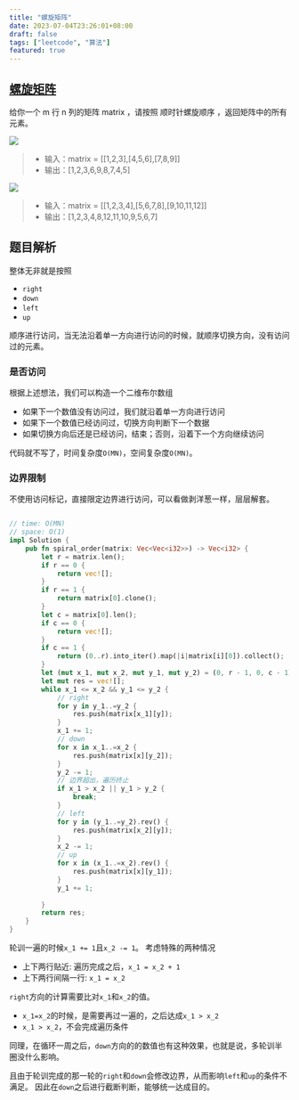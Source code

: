 ```yaml
---
title: "螺旋矩阵"
date: 2023-07-04T23:26:01+08:00
draft: false
tags: ["leetcode", "算法"]
featured: true
---
```


## [螺旋矩阵](https://leetcode.cn/problems/spiral-matrix/)

给你一个 m 行 n 列的矩阵 matrix ，请按照 顺时针螺旋顺序 ，返回矩阵中的所有元素。

![](https://assets.leetcode.com/uploads/2020/11/13/spiral1.jpg)
>- 输入：matrix = [[1,2,3],[4,5,6],[7,8,9]]
>- 输出：[1,2,3,6,9,8,7,4,5]


![](https://assets.leetcode.com/uploads/2020/11/13/spiral.jpg)
>- 输入：matrix = [[1,2,3,4],[5,6,7,8],[9,10,11,12]]
>- 输出：[1,2,3,4,8,12,11,10,9,5,6,7]


## 题目解析

整体无非就是按照
- `right`
- `down`
- `left`
- `up`

顺序进行访问，当无法沿着单一方向进行访问的时候，就顺序切换方向，没有访问过的元素。

### 是否访问



根据上述想法，我们可以构造一个二维布尔数组
- 如果下一个数值没有访问过，我们就沿着单一方向进行访问
- 如果下一个数值已经访问过，切换方向判断下一个数据
- 如果切换方向后还是已经访问，结束；否则，沿着下一个方向继续访问


代码就不写了，时间复杂度`O(MN)`，空间复杂度`O(MN)`。

### 边界限制

不使用访问标记，直接限定边界进行访问，可以看做剥洋葱一样，层层解套。

```rust

// time: O(MN)
// space: O(1)
impl Solution {
    pub fn spiral_order(matrix: Vec<Vec<i32>>) -> Vec<i32> {
        let r = matrix.len();
        if r == 0 {
            return vec![];
        }
        if r == 1 {
            return matrix[0].clone();
        }
        let c = matrix[0].len();
        if c == 0 {
            return vec![];
        }
        if c == 1 {
            return (0..r).into_iter().map(|i|matrix[i][0]).collect();
        }
        let (mut x_1, mut x_2, mut y_1, mut y_2) = (0, r - 1, 0, c - 1);
        let mut res = vec![];
        while x_1 <= x_2 && y_1 <= y_2 {
            // right
            for y in y_1..=y_2 {
                res.push(matrix[x_1][y]);
            }
            x_1 += 1;
            // down
            for x in x_1..=x_2 {
                res.push(matrix[x][y_2]);
            }
            y_2 -= 1;
            // 边界超出，遍历终止
            if x_1 > x_2 || y_1 > y_2 {
                break;
            }
            // left
            for y in (y_1..=y_2).rev() {
                res.push(matrix[x_2][y]);
            }
            x_2 -= 1;
            // up
            for x in (x_1..=x_2).rev() {
                res.push(matrix[x][y_1]);
            }
            y_1 += 1;
        
        }
        return res;
    }
}
```

轮训一遍的时候`x_1 += 1`且`x_2 -= 1`。
考虑特殊的两种情况
- 上下两行贴近: 遍历完成之后，`x_1 = x_2 + 1`
- 上下两行间隔一行: `x_1 = x_2`

`right`方向的计算需要比对`x_1`和`x_2`的值。
- `x_1=x_2`的时候，是需要再过一遍的，之后达成`x_1 > x_2`
- `x_1 > x_2`，不会完成遍历条件

同理，在循环一周之后，`down`方向的的数值也有这种效果，也就是说，多轮训半圈没什么影响。

且由于轮训完成的那一轮的`right`和`down`会修改边界，从而影响`left`和`up`的条件不满足。
因此在`down`之后进行截断判断，能够统一达成目的。
